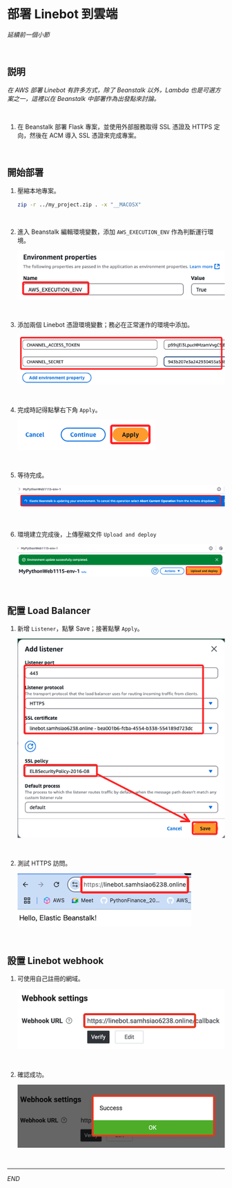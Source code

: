 # 部署 Linebot 到雲端

_延續前一個小節_

<br>

## 説明

_在 AWS 部署 Linebot 有許多方式，除了 Beanstalk 以外，Lambda 也是可選方案之一，這裡以在 Beanstalk 中部署作為出發點來討論。_

<br>

1. 在 Beanstalk 部署 Flask 專案，並使用外部服務取得 SSL 憑證及 HTTPS 定向，然後在 ACM 導入 SSL 憑證來完成專案。

<br>

## 開始部署 

1. 壓縮本地專案。

    ```bash
    zip -r ../my_project.zip . -x "__MACOSX"
    ```

<br>

2. 進入 Beanstalk 編輯環境變數，添加 `AWS_EXECUTION_ENV` 作為判斷運行環境。

    ![](images/img_55.png)

<br>

3. 添加兩個 Linebot 憑證環境變數；務必在正常運作的環境中添加。

    ![](images/img_56.png)

<br>

4. 完成時記得點擊右下角 `Apply`。

    ![](images/img_57.png)

<br>

5. 等待完成。

    ![](images/img_59.png)

<br>

6. 環境建立完成後，上傳壓縮文件 `Upload and deploy`

    ![](images/img_58.png)

<br>

## 配置 Load Balancer

1. 新增 `Listener`，點擊 Save；接著點擊 `Apply`。

    ![](images/img_111.png)

<br>

2. 測試 HTTPS 訪問。

    ![](images/img_112.png)

<br>

## 設置 Linebot webhook

1. 可使用自己註冊的網域。

    ![](images/img_113.png)

<br>

2. 確認成功。

    ![](images/img_114.png)

<br>

___

_END_